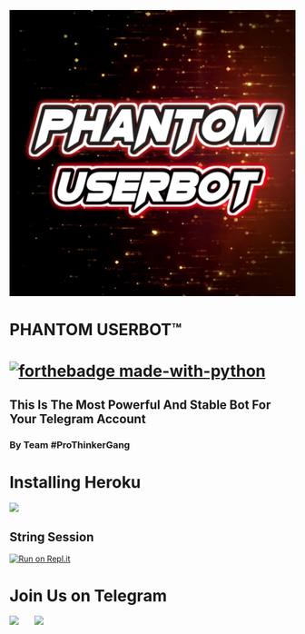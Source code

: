 <p align="center">
<img src="./material/phantom.jpg" </p>
<p align="center"><h1>PHANTOM USERBOT™<h1>

[![forthebadge made-with-python](https://camo.githubusercontent.com/5392ad6fb7875a2520001270f08309896b6cb25d/687474703a2f2f466f7254686542616467652e636f6d2f696d616765732f6261646765732f6d6164652d776974682d707974686f6e2e737667)](https://www.python.org/)

## This Is The Most Powerful And Stable Bot For Your Telegram Account 

### By Team #ProThinkerGang 
# Installing Heroku 
<a href="https://dashboard.heroku.com/new?template=https://github.com/prothinkergang/Phantomuserbot"><img src="https://www.herokucdn.com/deploy/button.svg"></a>

## String Session 

 [![Run on Repl.it](https://camo.githubusercontent.com/05149b448485553c6f14f6430a45c12dcc79ed3c/68747470733a2f2f7265706c2e69742f62616467652f6769746875622f6a61727669733231303930342f4a6172766973)](https://phantomuserbot.prothinkergang.repl.run/)

# Join Us on Telegram
<a href="https://t.me/Phantomot"><img src="https://img.shields.io/badge/Join-Telegram%20Channel-red.svg?logo=Telegram"></a> &nbsp; &nbsp; &nbsp;
<a href="https://t.me/PhantomSupport"><img src="https://img.shields.io/badge/Join-Telegram%20Group-blue.svg?logo=telegram"></a>
